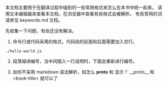 本文档主要用于在翻译过程中碰到的一些常用格式来怎么在本书中统一起来。
请用文本编辑器来查看本文档，在浏览器中查看有些格式会被解析。
有些常用的词请参见 keywords.md 文档。

先收集一下问题，有些还没有解决。

1. 命令行或代码采用的格式，代码段的前面和后面需要加入空行。

````
./hello-world.js
````

2. 段落缩进编号，当中间插入一行说明时，下面会重新进行编号。

3. 如何不采用 markdown 语法解析，如怎么 __proto__ 和 <book-title> 显示？
\_\_proto\_\_ 和 <book-title\> 就可以了
